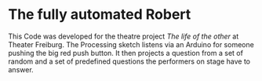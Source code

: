 # The fully automated Robert

This Code was developed for the theatre project *The life of the other* at Theater Freiburg.
The Processing sketch listens via an Arduino for someone pushing the big red push button. It then projects a question from a set of random and a set of predefined questions the performers on stage have to answer.